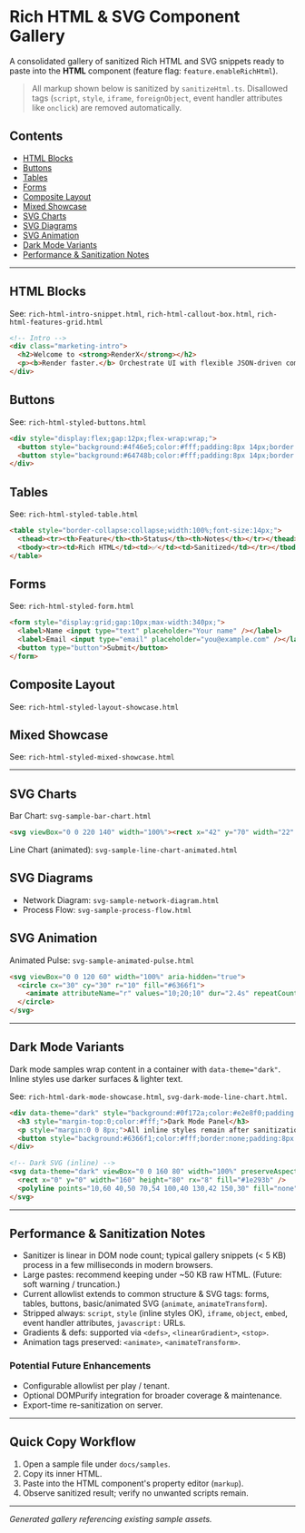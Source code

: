 # Rich HTML & SVG Component Gallery

A consolidated gallery of sanitized Rich HTML and SVG snippets ready to paste into the **HTML** component (feature flag: `feature.enableRichHtml`).

> All markup shown below is sanitized by `sanitizeHtml.ts`. Disallowed tags (`script`, `style`, `iframe`, `foreignObject`, event handler attributes like `onclick`) are removed automatically.

## Contents
- [HTML Blocks](#html-blocks)
- [Buttons](#buttons)
- [Tables](#tables)
- [Forms](#forms)
- [Composite Layout](#composite-layout)
- [Mixed Showcase](#mixed-showcase)
- [SVG Charts](#svg-charts)
- [SVG Diagrams](#svg-diagrams)
- [SVG Animation](#svg-animation)
- [Dark Mode Variants](#dark-mode-variants)
- [Performance & Sanitization Notes](#performance--sanitization-notes)

---
## HTML Blocks
See: `rich-html-intro-snippet.html`, `rich-html-callout-box.html`, `rich-html-features-grid.html`

```html
<!-- Intro -->
<div class="marketing-intro">
  <h2>Welcome to <strong>RenderX</strong></h2>
  <p><b>Render faster.</b> Orchestrate UI with flexible JSON-driven components.</p>
</div>
```

## Buttons
See: `rich-html-styled-buttons.html`
```html
<div style="display:flex;gap:12px;flex-wrap:wrap;">
  <button style="background:#4f46e5;color:#fff;padding:8px 14px;border:none;border-radius:6px;">Primary</button>
  <button style="background:#64748b;color:#fff;padding:8px 14px;border:none;border-radius:6px;">Secondary</button>
</div>
```

## Tables
See: `rich-html-styled-table.html`
```html
<table style="border-collapse:collapse;width:100%;font-size:14px;">
  <thead><tr><th>Feature</th><th>Status</th><th>Notes</th></tr></thead>
  <tbody><tr><td>Rich HTML</td><td>✅</td><td>Sanitized</td></tr></tbody>
</table>
```

## Forms
See: `rich-html-styled-form.html`
```html
<form style="display:grid;gap:10px;max-width:340px;">
  <label>Name <input type="text" placeholder="Your name" /></label>
  <label>Email <input type="email" placeholder="you@example.com" /></label>
  <button type="button">Submit</button>
</form>
```

## Composite Layout
See: `rich-html-styled-layout-showcase.html`

## Mixed Showcase
See: `rich-html-styled-mixed-showcase.html`

---
## SVG Charts
Bar Chart: `svg-sample-bar-chart.html`
```html
<svg viewBox="0 0 220 140" width="100%"><rect x="42" y="70" width="22" height="40" rx="3" fill="#6366f1"/></svg>
```
Line Chart (animated): `svg-sample-line-chart-animated.html`

## SVG Diagrams
- Network Diagram: `svg-sample-network-diagram.html`
- Process Flow: `svg-sample-process-flow.html`

## SVG Animation
Animated Pulse: `svg-sample-animated-pulse.html`
```html
<svg viewBox="0 0 120 60" width="100%" aria-hidden="true">
  <circle cx="30" cy="30" r="10" fill="#6366f1">
    <animate attributeName="r" values="10;20;10" dur="2.4s" repeatCount="indefinite" />
  </circle>
</svg>
```

---
## Dark Mode Variants
Dark mode samples wrap content in a container with `data-theme="dark"`. Inline styles use darker surfaces & lighter text.

See: `rich-html-dark-mode-showcase.html`, `svg-dark-mode-line-chart.html`.

```html
<div data-theme="dark" style="background:#0f172a;color:#e2e8f0;padding:16px;border-radius:8px;">
  <h3 style="margin-top:0;color:#fff;">Dark Mode Panel</h3>
  <p style="margin:0 0 8px;">All inline styles remain after sanitization.</p>
  <button style="background:#6366f1;color:#fff;border:none;padding:8px 14px;border-radius:6px;">Action</button>
</div>
```

```html
<!-- Dark SVG (inline) -->
<svg data-theme="dark" viewBox="0 0 160 80" width="100%" preserveAspectRatio="xMidYMid meet">
  <rect x="0" y="0" width="160" height="80" rx="8" fill="#1e293b" />
  <polyline points="10,60 40,50 70,54 100,40 130,42 150,30" fill="none" stroke="#38bdf8" stroke-width="3" />
</svg>
```

---
## Performance & Sanitization Notes
- Sanitizer is linear in DOM node count; typical gallery snippets (< 5 KB) process in a few milliseconds in modern browsers.
- Large pastes: recommend keeping under ~50 KB raw HTML. (Future: soft warning / truncation.)
- Current allowlist extends to common structure & SVG tags: forms, tables, buttons, basic/animated SVG (`animate`, `animateTransform`).
- Stripped always: `script`, `style` (inline styles OK), `iframe`, `object`, `embed`, event handler attributes, `javascript:` URLs.
- Gradients & defs: supported via `<defs>`, `<linearGradient>`, `<stop>`.
- Animation tags preserved: `<animate>`, `<animateTransform>`.

### Potential Future Enhancements
- Configurable allowlist per play / tenant.
- Optional DOMPurify integration for broader coverage & maintenance.
- Export-time re-sanitization on server.

---
## Quick Copy Workflow
1. Open a sample file under `docs/samples`.
2. Copy its inner HTML.
3. Paste into the HTML component's property editor (`markup`).
4. Observe sanitized result; verify no unwanted scripts remain.

---
*Generated gallery referencing existing sample assets.*
